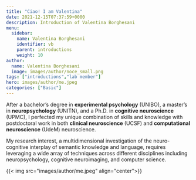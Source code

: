 ```yaml
---
title: "Ciao! I am Valentina"
date: 2021-12-15T07:37:59+0000
description: Introduction of Valentina Borghesani
menu:
  sidebar:
    name: Valentina Borghesani
    identifier: vb
    parent: introductions
    weight: 10
author:
  name: Valentina Borghesani
  image: images/author/noce_small.png
tags: ["introductions","lab member"]
hero: images/author/me.jpeg
categories: ["Basic"]
---
```


After a bachelor’s degree in **experimental psychology** (UNIBO), a master’s in **neuropsychology** (UNITN), and a Ph.D. in **cognitive neuroscience** (UPMC), I perfected my unique combination of skills and knowledge with postdoctoral work in both **clinical neuroscience** (UCSF) and **computational neuroscience** (UdeM) neuroscience. 

My research interest, a multidimensional investigation of the neuro-cognitive interplay of semantic knowledge and language, requires leveraging a wide array of techniques across different disciplines including neuropsychology, cognitive neuroimaging, and computer science. 

{{< img src="images/author/me.jpeg" align="center">}}

<!-- ### Tweet Sample

{{< tweet 1085870671291310081 >}}

{{< vs >}}

### YouTube Video Sample

{{< youtube ZJthWmvUzzc >}}

{{< vs >}}

### Vimeo Video Sample

{{< vimeo 48912912 >}} -->
